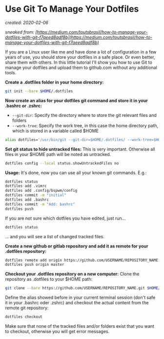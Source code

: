 # Use Git To Manage Your Dotfiles
*created: 2020-02-06*

*sneaked from: [https://medium.com/toutsbrasil/how-to-manage-your-dotfiles-with-git-f7aeed8adf8b](https://medium.com/toutsbrasil/how-to-manage-your-dotfiles-with-git-f7aeed8adf8b)*

If you are a Linux user like me and have done a lot of configuration in a few years of use, you should store your dotfiles in a safe place. Or even better, share them with others. In this little tutorial I'll show you how to use Git to manage your dotfiles and upload them to github.com without any additional tools. 

__Create a .dotfiles folder in your home directory:__

```bash
git init --bare $HOME/.dotfiles
```

__Now create an alias for your dotfiles git command and store it in your .bashrc or .zshrc:__

- `--git-dir`: Specify the directory where to store the git relevant files and folders
- `--work-tree`: Specify the work tree, in this case the home directory path, which is stored in a variable called $HOME

```bash
alias dotfiles='/usr/bin/git --git-dir=$HOME/.dotfiles/ --work-tree=$HOME'
```

__Set git status to hide untracked files:__
This is very important. Otherwise all files in your $HOME path will be noted as untracked.

```bash
dotfiles config --local status.showUntrackedFiles no
```

__Usage:__
It's done, now you can use all your known git commands. E.g.:

```bash
dotfiles status
dotfiles add .vimrc
dotfiles add .config/bspwm/config
dotfiles commit -m "initial"
dotfiles add .bashrc
dotfiles commit -m "Add: bashrc"
dotfiles push
```

If you are not sure which dotfiles you have edited, just run...

```bash
dotfiles status
```
... and you will see a list of changed tracked files.


__Create a new github or gitlab repository and add it as remote for your .dotfiles repository:__

```bash
dotfiles remote add origin https://github.com/USERNAME/REPOSITORY_NAME.git 
dotfiles push origin master
```

__Checkout your .dotfiles repository on a new computer:__
Clone the repository as .dotfiles to your $HOME path:

```bash
git clone --bare https://github.com/USERNAME/REPOSITORY_NAME.git $HOME/.dotfiles
```

Define the alias showed before in your current terminal session (don't safe it in your .bashrc oder .zshrc) and
checkout the actual content from the remote git repository:

```bash
dotfiles checkout
```

Make sure that none of the tracked files and/or folders exist that you want to checkout, otherwise you
will get error messages.
